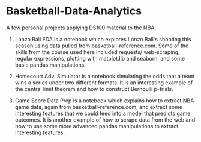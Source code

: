 # Basketball-Data-Analytics
A few personal projects applying DS100 material to the NBA.

1. Lonzo Ball EDA is a notebook which explores Lonzo Ball's shooting this season using data pulled from basketball-reference.com. Some of the skills from the course used here included requests/ web-scraping, regular expressions, plotting with matplot.lib and seaborn, and some basic pandas manipulations.

2. Homecourt Adv. Simulator is a notebook simulating the odds that a team wins a series under two different formats. It is an interesting example of the central limit theorem and how to construct Bernoulli p-trials. 

3. Game Score Data Prep is a notebook which explains how to extract NBA game data, again from basketball-reference.com, and extract some interesting features that we could feed into a model that predicts game outcomes. It is another example of how to scrape data from the web and how to use some more advanced pandas manipulations to extract interesting features. 
